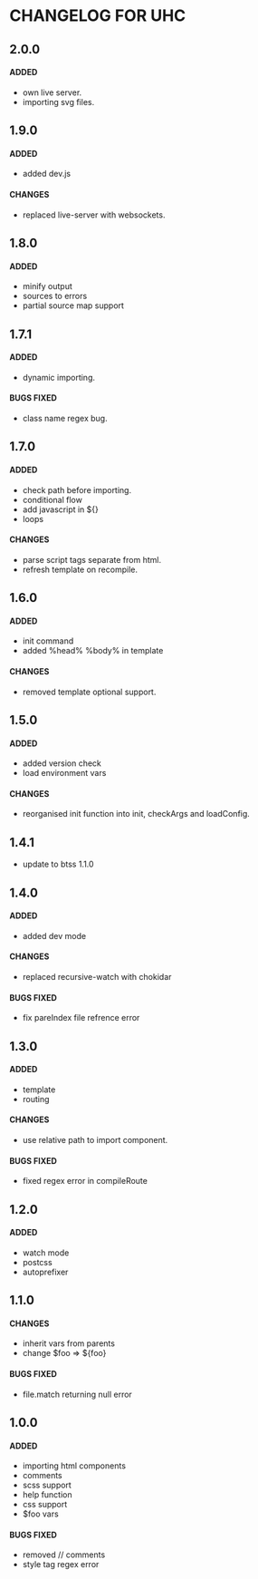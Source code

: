 # CHANGELOG FOR UHC

## 2.0.0

#### ADDED 
- own live server.
- importing svg files.

## 1.9.0

#### ADDED

- added dev.js

#### CHANGES

- replaced live-server with websockets.

## 1.8.0

#### ADDED

- minify output
- sources to errors
- partial source map support

## 1.7.1

#### ADDED

- dynamic importing.

#### BUGS FIXED

- class name regex bug.

## 1.7.0

#### ADDED

- check path before importing.
- conditional flow
- add javascript in ${}
- loops

#### CHANGES

- parse script tags separate from html.
- refresh template on recompile.

## 1.6.0

#### ADDED

- init command
- added %head% %body% in template

#### CHANGES

- removed template optional support.

## 1.5.0

#### ADDED

- added version check
- load environment vars

#### CHANGES

- reorganised init function into init, checkArgs and loadConfig.

## 1.4.1

- update to btss 1.1.0

## 1.4.0

#### ADDED

- added dev mode

#### CHANGES

- replaced recursive-watch with chokidar

#### BUGS FIXED

- fix pareIndex file refrence error

## 1.3.0

#### ADDED

- template
- routing

#### CHANGES

- use relative path to import component.

#### BUGS FIXED

- fixed regex error in compileRoute

## 1.2.0

#### ADDED

- watch mode
- postcss
- autoprefixer

## 1.1.0

#### CHANGES

- inherit vars from parents
- change $foo => ${foo}

#### BUGS FIXED

- file.match returning null error

## 1.0.0

#### ADDED

- importing html components
- comments
- scss support
- help function
- css support
- $foo vars

#### BUGS FIXED

- removed // comments
- style tag regex error
